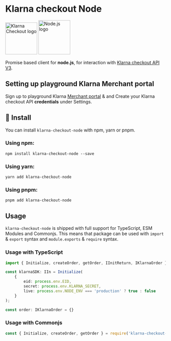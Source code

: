 # Klarna checkout Node

<img src="../frontend/public/images/klarna_logo.png" alt="Klarna Checkout logo" with="100px" height="100px" />
<img src="../frontend/public/images/node-js-new.png" alt="Node.js logo" width="100px" height="107px" />

Promise based client for **node.js**, for interaction with
[Klarna checkout API V3](https://docs.klarna.com/klarna-checkout/api/#tag/order).

## Setting up playground Klarna Merchant portal

Sign up to playground Klarna
[Merchant portal](https://auth.playground.eu.portal.klarna.com/auth/realms/merchants/protocol/openid-connect/auth?client_id=merchant-portal&redirect_uri=https%3A%2F%2Fportal.playground.klarna.com%2Forders&state=8a193f2a-d3fb-471b-ae40-88b215da2ebe&response_mode=fragment&response_type=code&scope=openid&nonce=d91dd7a8-2157-4dd0-87a0-aeb07ed166b0&code_challenge=kWT--nIE4eyY97yqmkLK9bIew-Gm1pMdD94hLRTzqZc&code_challenge_method=S256)
& and Create your Klarna checkout API **credentials** under Settings.

## &#128190; Install

You can install `klarna-checkout-node` with npm, yarn or pnpm.

### Using npm:

`npm install klarna-checkout-node --save`

### Using yarn:

`yarn add klarna-checkout-node`

### Using pnpm:

`pnpm add klarna-checkout-node`

## Usage

`klarna-checkout-node` is shipped with full support for TypeScript, ESM Modules
and Commonjs. This means that package can be used with `import` &amp; `export`
syntax and `module.exports` &amp; `require` syntax.

### Usage with TypeScript

```TypeScript
import { Initialize, createOrder, getOrder, IInitReturn, IKlarnaOrder } from 'klarna-checkout-node';

const klarnaSDK: IIn = Initialize(
    {
        eid: process.env.EID, 
        secret: process.env.KLARNA_SECRET, 
        live: process.env.NODE_ENV === 'production' ? true : false 
    }
);

const order: IKlarnaOrder = {} 

```

### Usage with Commonjs

```js
const { Initialize, createOrder, getOrder } = require('klarna-checkout-node');
```
